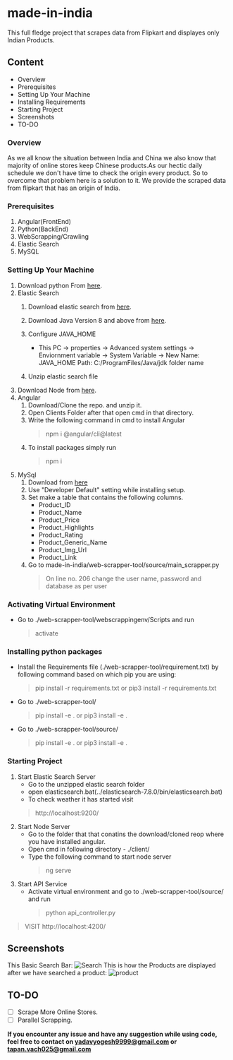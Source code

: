 # made-in-india
This full fledge project that scrapes data from Flipkart and displayes only Indian Products.

## Content
  - Overview
  - Prerequisites
  - Setting Up Your Machine
  - Installing Requirements
  - Starting Project
  - Screenshots
  - TO-DO
  
### Overview
As we all know the situation between India and China we also know that majority of online stores keep Chinese products.As our hectic daily schedule we don't have time to check the origin every product. So to overcome that problem here is a solution to it. We provide the scraped data from flipkart that has an origin of India.

### Prerequisites 
1. Angular(FrontEnd) 
2. Python(BackEnd)
3. WebScrapping/Crawling 
4. Elastic Search
5. MySQL

### Setting Up Your Machine
1. Download python From [here](https://www.python.org/downloads/).
2. Elastic Search 
   1. Download elastic search from [here](https://artifacts.elastic.co/downloads/elasticsearch/elasticsearch-7.8.0-windows-x86_64.zip).
   2. Download Java Version 8 and above from [here](https://www.oracle.com/java/technologies/javase-jdk14-downloads.html).
   3. Configure JAVA_HOME
      - This PC -> properties -> Advanced system settings -> Enviornment variable -> System Variable -> New 
                  Name: JAVA_HOME
                  Path: C:/ProgramFiles/Java/jdk folder name

   4. Unzip elastic search file
3. Download Node from [here](https://nodejs.org/en/).
4. Angular 
   1. Download/Clone the repo. and unzip it.
   2. Open Clients Folder after that open cmd in that directory.
   3. Write the following command in cmd to install Angular 
      > npm i @angular/cli@latest
   4. To install packages simply run
      > npm i
5. MySql
   1. Download from [here](https://dev.mysql.com/downloads/installer/)
   2. Use "Developer Default" setting while installing setup.
   3. Set make a table that contains the following columns.
      - Product_ID
      - Product_Name
      - Product_Price
      - Product_Highlights
      - Product_Rating
      - Product_Generic_Name
      - Product_Img_Url
      - Product_Link   
   3. Go to made-in-india/web-scrapper-tool/source/main_scrapper.py
      > On line no. 206 change the user name, password and database as per user   
      
### Activating Virtual Environment
- Go to ./web-scrapper-tool/webscrappingenv/Scripts and run
  > activate
  
### Installing python packages
- Install the Requirements file (./web-scrapper-tool/requirement.txt) by following command based on which pip you are using:
   > pip install -r requirements.txt or pip3 install -r requirements.txt
- Go to ./web-scrapper-tool/
   > pip install -e . or pip3 install -e .
- Go to ./web-scrapper-tool/source/
   > pip install -e . or pip3 install -e .
   
### Starting Project
1. Start Elastic Search Server
   - Go to the unzipped elastic search folder
   - open elasticsearch.bat(../elasticsearch-7.8.0/bin/elasticsearch.bat)
   - To check weather it has started visit
    > http://localhost:9200/
2. Start Node Server
   - Go to the folder that that conatins the download/cloned reop where you have installed angular.
   - Open cmd in following directory - ./client/
   - Type the following command to start node server
     > ng serve
3. Start API Service
   - Activate virtual environment and go to ./web-scrapper-tool/source/ and run
     > python api_controller.py
> VISIT http://localhost:4200/

## Screenshots
This Basic Search Bar:
![Search](https://user-images.githubusercontent.com/51474690/88976094-15945400-d2d9-11ea-86e7-f5451617c24f.jpeg)
This is how the Products are displayed after we have searched a product:
![product](https://user-images.githubusercontent.com/51474690/88975790-7707f300-d2d8-11ea-8260-f5f99ba08ddf.jpeg)

## TO-DO
- [ ] Scrape More Online Stores.
- [ ] Parallel Scrapping.

**If you encounter any issue and have any suggestion while using code, feel free to contact on yadavyogesh9999@gmail.com or tapan.vach025@gmail.com**
